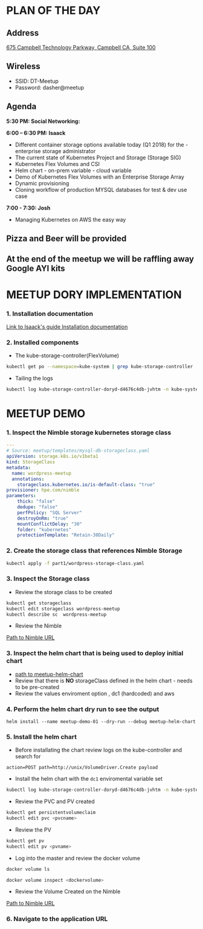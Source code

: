 # PLAN OF THE DAY 

## Address 

[675 Campbell Technology Parkway, Campbell CA, Suite 100](https://goo.gl/maps/RN8dsQekX352)

## Wireless

- SSID: DT-Meetup 
- Password: dasher@meetup


## Agenda

**5:30 PM: Social Networking:**

**6:00 – 6:30 PM: Isaack**

- Different container storage options available today (Q1 2018) for the - enterprise storage administrator
- The current state of Kubernetes Project and Storage (Storage SIG)
- Kubernetes Flex Volumes and CSI
- Helm chart - on-prem variable - cloud variable
- Demo of Kubernetes Flex Volumes with an Enterprise Storage Array
- Dynamic provisioning
- Cloning workflow of production MYSQL databases for test & dev use case

**7:00 - 7:30: Josh**
- Managing Kubernetes on AWS the easy way

## Pizza and Beer will be provided

## At the end of the meetup we will be raffling away Google AYI kits


# MEETUP DORY IMPLEMENTATION

### 1. Installation documentation 

[Link to Isaack's guide Installation documentation](https://docs.google.com/document/d/1g8EPzMipes3Z2tHblRY_2PpxQUc8nABWoa6uVSll4s0/edit?usp=sharing)

### 2. Installed components 

- The kube-storage-controller(FlexVolume)

```bash
kubectl get po --namespace=kube-system | grep kube-storage-controller
```

- Tailing the logs

```bash
kubectl log kube-storage-controller-doryd-d4676c4db-jvhtm -n kube-system -f
```

# MEETUP DEMO

### 1. Inspect the Nimble storage kubernetes storage class 

```yaml
---
# Source: meetup/templates/mysql-db-storageclass.yaml
apiVersion: storage.k8s.io/v1beta1
kind: StorageClass
metadata:
  name: wordpress-meetup
  annotations:
    storageclass.kubernetes.io/is-default-class: "true"
provisioner: hpe.com/nimble
parameters:
    thick: "false"
    dedupe: "false"
    perfPolicy: "SQL Server"
    destroyOnRm: "true"
    mountConflictDelay: "30"
    folder: "kubernetes"
    protectionTemplate: "Retain-30Daily"
```


### 2. Create the storage class that references Nimble Storage

```bash
kubectl apply -f part1/wordpress-storage-class.yaml
```
### 3. Inspect the Storage class 

- Review the storage class to be created
```bash
kubectl get storageclass 
kubectl edit storageclass wordpress-meetup
kubectl describe sc  wordpress-meetup
```

- Review the Nimble

[Path to Nimble URL](https://172.20.2.110)


### 3. Inspect the helm chart that is being used to deploy initial chart 

- [path to meetup-helm-chart](https://github.com/mugithi/meetup-may-15-18/tree/master/meetup-helm-chart)
- Review that there is **NO** storageClass defined in the helm chart - needs to be pre-created
- Review the values enviroment option , dc1 (hardcoded) and aws

### 4. Perform the helm chart dry run to see the output

```basb
helm install --name meetup-demo-01 --dry-run --debug meetup-helm-chart
```

### 5. Install the helm chart

- Before installating the chart review logs on the kube-controller and search for 

```
action=POST path=http://unix/VolumeDriver.Create payload
```

- Install the helm chart with the ```dc1``` enviromental variable set

```bash
kubectl log kube-storage-controller-doryd-d4676c4db-jvhtm -n kube-system -f
```

- Review the PVC and PV created

```bash
kubectl get persistentvolumeclaim
kubectl edit pvc <pvcname>
```

- Review the PV

```bash
kubectl get pv
kubectl edit pv <pvname>
```

- Log into the master and review the docker volume

```bash
docker volume ls
```

```bash
docker volume inspect <dockervolume>
```

- Review the Volume Created on the Nimble

[Path to Nimble URL](https://172.20.2.110)

### 6. Navigate to the application  URL 













